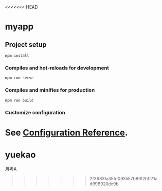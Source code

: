 <<<<<<< HEAD
# myapp

## Project setup
```
npm install
```

### Compiles and hot-reloads for development
```
npm run serve
```

### Compiles and minifies for production
```
npm run build
```

### Customize configuration
See [Configuration Reference](https://cli.vuejs.org/config/).
=======
# yuekao
月考A
>>>>>>> 2f3683fa35fd093557b86f2b1f71ad996920dc9b
